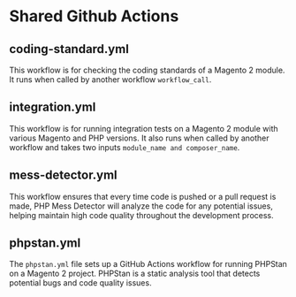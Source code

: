# Shared Github Actions

## coding-standard.yml
This workflow is for checking the coding standards of a Magento 2 module. It runs when called by another workflow `workflow_call`.

## integration.yml
This workflow is for running integration tests on a Magento 2 module with various Magento and PHP versions.
It also runs when called by another workflow and takes two inputs `module_name and composer_name`.

## mess-detector.yml
This workflow ensures that every time code is pushed or a pull request is made, PHP Mess Detector will analyze the code
for any potential issues, helping maintain high code quality throughout the development process.

## phpstan.yml
The `phpstan.yml` file sets up a GitHub Actions workflow for running PHPStan on a Magento 2 project.
PHPStan is a static analysis tool that detects potential bugs and code quality issues.